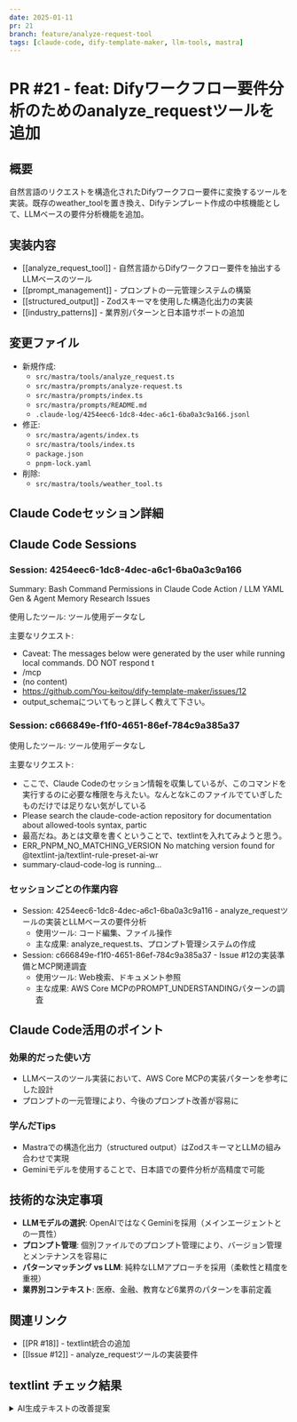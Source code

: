 ```yaml
---
date: 2025-01-11
pr: 21
branch: feature/analyze-request-tool
tags: [claude-code, dify-template-maker, llm-tools, mastra]
---
```


# PR #21 - feat: Difyワークフロー要件分析のためのanalyze_requestツールを追加

## 概要
自然言語のリクエストを構造化されたDifyワークフロー要件に変換するツールを実装。既存のweather_toolを置き換え、Difyテンプレート作成の中核機能として、LLMベースの要件分析機能を追加。

## 実装内容
- [[analyze_request_tool]] - 自然言語からDifyワークフロー要件を抽出するLLMベースのツール
- [[prompt_management]] - プロンプトの一元管理システムの構築
- [[structured_output]] - Zodスキーマを使用した構造化出力の実装
- [[industry_patterns]] - 業界別パターンと日本語サポートの追加

## 変更ファイル
- 新規作成: 
  - `src/mastra/tools/analyze_request.ts`
  - `src/mastra/prompts/analyze-request.ts`
  - `src/mastra/prompts/index.ts`
  - `src/mastra/prompts/README.md`
  - `.claude-log/4254eec6-1dc8-4dec-a6c1-6ba0a3c9a166.jsonl`
- 修正: 
  - `src/mastra/agents/index.ts`
  - `src/mastra/tools/index.ts`
  - `package.json`
  - `pnpm-lock.yaml`
- 削除: 
  - `src/mastra/tools/weather_tool.ts`

## Claude Codeセッション詳細
## Claude Code Sessions

### Session: 4254eec6-1dc8-4dec-a6c1-6ba0a3c9a166
Summary: Bash Command Permissions in Claude Code Action / LLM YAML Gen & Agent Memory Research Issues

使用したツール:
ツール使用データなし

主要なリクエスト:
- Caveat: The messages below were generated by the user while running local commands. DO NOT respond t
- <command-name>/mcp</command-name>
- <local-command-stdout>(no content)</local-command-stdout>
- https://github.com/You-keitou/dify-template-maker/issues/12
- output_schemaについてもっと詳しく教えて下さい。

### Session: c666849e-f1f0-4651-86ef-784c9a385a37

使用したツール:
ツール使用データなし

主要なリクエスト:
- ここで、Claude Codeのセッション情報を収集しているが、このコマンドを実行するのに必要な権限を与えたい。なんとなkこのファイルでていぎしたものだけでは足りない気がしている
- Please search the claude-code-action repository for documentation about allowed-tools syntax, partic
- 最高だね。あとは文章を書くということで、textlintを入れてみようと思う。
-  ERR_PNPM_NO_MATCHING_VERSION  No matching version found for @textlint-ja/textlint-rule-preset-ai-wr
- <command-message>summary-claud-code-log is running…</command-message>

### セッションごとの作業内容
- Session: 4254eec6-1dc8-4dec-a6c1-6ba0a3c9a116 - analyze_requestツールの実装とLLMベースの要件分析
  - 使用ツール: コード編集、ファイル操作
  - 主な成果: analyze_request.ts、プロンプト管理システムの作成
- Session: c666849e-f1f0-4651-86ef-784c9a385a37 - Issue #12の実装準備とMCP関連調査
  - 使用ツール: Web検索、ドキュメント参照
  - 主な成果: AWS Core MCPのPROMPT_UNDERSTANDINGパターンの調査

## Claude Code活用のポイント
### 効果的だった使い方
- LLMベースのツール実装において、AWS Core MCPの実装パターンを参考にした設計
- プロンプトの一元管理により、今後のプロンプト改善が容易に

### 学んだTips
- Mastraでの構造化出力（structured output）はZodスキーマとLLMの組み合わせで実現
- Geminiモデルを使用することで、日本語での要件分析が高精度で可能

## 技術的な決定事項
- **LLMモデルの選択**: OpenAIではなくGeminiを採用（メインエージェントとの一貫性）
- **プロンプト管理**: 個別ファイルでのプロンプト管理により、バージョン管理とメンテナンスを容易に
- **パターンマッチング vs LLM**: 純粋なLLMアプローチを採用（柔軟性と精度を重視）
- **業界別コンテキスト**: 医療、金融、教育など6業界のパターンを事前定義

## 関連リンク
- [[PR #18]] - textlint統合の追加
- [[Issue #12]] - analyze_requestツールの実装要件
## textlint チェック結果

<details>
<summary>AI生成テキストの改善提案</summary>

```

/Users/keith/WorkSpace/dify-template-maker/claude-master-book/task-log/pr-21.md
  38:959  error  Line 38 sentence length(101) exceeds the maximum sentence length of 100.
Over 1 characters  ja-technical-writing/sentence-length
  41:10   error  文末が"。"で終わっていません。                                            ja-technical-writing/ja-no-mixed-period
  43:9    error  文末が"。"で終わっていません。                                            ja-technical-writing/ja-no-mixed-period
  53:10   error  文末が"。"で終わっていません。                                            ja-technical-writing/ja-no-mixed-period
  55:9    error  文末が"。"で終わっていません。                                            ja-technical-writing/ja-no-mixed-period
  56:63   error  不自然なアルファベットがあります: k                                       ja-technical-writing/ja-unnatural-alphabet
  58:39   error  弱い表現: "思う" が使われています。                                       ja-technical-writing/ja-no-weak-phrase

✖ 7 problems (7 errors, 0 warnings)

```
</details>
